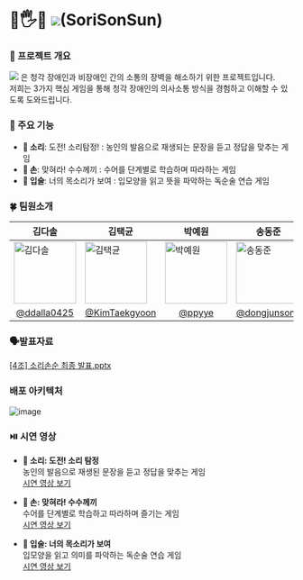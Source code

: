 # 🦻🖐️💋 <img src="https://github.com/user-attachments/assets/3e15c764-eea8-484a-a9bb-7e2f4cb43820"/>(SoriSonSun)

### 📝 프로젝트 개요
<img src="https://github.com/user-attachments/assets/0c81afe6-276c-4159-a340-6dd3ff9f86f1"/> 은 청각 장애인과 비장애인 간의 소통의 장벽을 해소하기 위한 프로젝트입니다.  
저희는 3가지 핵심 게임을 통해 청각 장애인의 의사소통 방식을 경험하고 이해할 수 있도록 도와드립니다.

### 🚀 주요 기능
- **🦻 소리**: 도전! 소리탐정! : 농인의 발음으로 재생되는 문장을 듣고 정답을 맞추는 게임
- **🤞 손**: 맞혀라! 수수께끼 : 수어를 단계별로 학습하며 따라하는 게임
- **💋 입술**: 너의 목소리가 보여 : 입모양을 읽고 뜻을 파악하는 독순술 연습 게임

### 🍀 팀원소개
<table widht="100%">
  <thead>
    <tr>
      <th>
        김다솔
      </th>
      <th>
        김택균
      </th>
      <th>
        박예원
      </th>
      <th>
        송동준
      </th>
      <th>
        유혜진
      </th>
    </tr>
  </thead>
  <tbody>
     <tr>
      <td>
        <a href="https://github.com/ddalla0425">
          <img alt="김다솔"src="https://github.com/user-attachments/assets/57368cc8-2814-4693-b6a6-9d17a8cc4361" width="110"/>
        </a>
      </td>
      <td>
        <a href="https://github.com/KimTaekgyoon">
          <img alt="김택균"src="https://github.com/user-attachments/assets/25875c1e-b1d7-4b06-8256-db8abec7badc" width="110"/>
        </a>
      </td>
      <td>
        <a href="https://github.com/ppyye">
          <img alt="박예원"src="https://github.com/user-attachments/assets/40208f33-4803-4a59-92e1-66b8524d0a15" width="110"/>
        </a>
      </td>
      <td>
        <a href="https://github.com/dongjunsong">
          <img alt="송동준"src="https://github.com/user-attachments/assets/25e245df-6315-4685-a051-fc418d9d22c8" width="110"/>
        </a>
      </td>
      <td>
        <a href="https://github.com/GoldenTol">
          <img alt="유혜진" src="https://github.com/user-attachments/assets/5376c939-ab00-4710-9b95-3b2a993d7098" width="110"/>
        </a>
      </td>
    </tr>
     <tr>
      <td align="center">
        <a href="https://github.com/ddalla0425">@ddalla0425</a>
      </td>
      <td align="center">
        <a href="https://github.com/KimTaekgyoon">@KimTaekgyoon</a>
      </th>
      <td align="center">
        <a href="https://github.com/ppyye">@ppyye</a>
      </td>
      <td align="center">
        <a href="https://github.com/dongjunsong">@dongjunsong</a>
      </td>
      <td align="center">
        <a href="https://github.com/GoldenTol">@GoldenTol</a>
      </td>
    </tr>
  </tbody>
</table>

### 🗣️발표자료
[[4조] 소리손순 최종 발표.pptx](https://github.com/user-attachments/files/18382058/4.pptx)

### 배포 아키텍처
![image](https://github.com/user-attachments/assets/21f2e3a5-4243-401a-9d94-312f2d9756c9)


### ⏯️ 시연 영상
- **🦻 소리: 도전! 소리 탐정**  
  농인의 발음으로 재생된 문장을 듣고 정답을 맞추는 게임  
  [시연 영상 보기](https://github.com/user-attachments/assets/4ff04713-18b2-4c3d-90dd-783b7ea32811)

- **🤞 손: 맞혀라! 수수께끼**  
  수어를 단계별로 학습하고 따라하며 즐기는 게임  
  [시연 영상 보기](https://github.com/user-attachments/assets/1b8d718e-aa31-4645-9c05-dc0654daa395)

- **💋 입술: 너의 목소리가 보여**  
  입모양을 읽고 의미를 파악하는 독순술 연습 게임  
  [시연 영상 보기](https://github.com/user-attachments/assets/184c8e2c-0722-4b37-a172-c353fc4a4c15)






